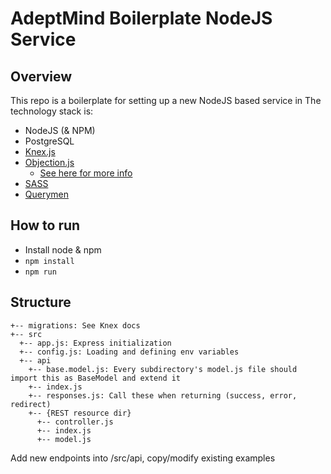 # AdeptMind Boilerplate NodeJS Service

## Overview

This repo is a boilerplate for setting up a new NodeJS based service in 
The technology stack is:
- NodeJS (& NPM)
- PostgreSQL
- [Knex.js](http://knexjs.org/)
- [Objection.js](http://vincit.github.io/objection.js/)
  - [See here for more info](https://dev.to/aspittel/objection--knex--painless-postgresql-in-your-node-app--6n6)
- [SASS](https://sass-lang.com/guide)
- [Querymen](https://github.com/diegohaz/querymen)

## How to run

- Install node & npm
- `npm install`
- `npm run`

## Structure

```
+-- migrations: See Knex docs
+-- src
  +-- app.js: Express initialization
  +-- config.js: Loading and defining env variables
  +-- api
    +-- base.model.js: Every subdirectory's model.js file should import this as BaseModel and extend it
    +-- index.js
    +-- responses.js: Call these when returning (success, error, redirect)
    +-- {REST resource dir}
      +-- controller.js
      +-- index.js
      +-- model.js
```
Add new endpoints into /src/api, copy/modify existing examples
